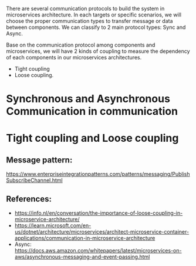 There are several communication protocols to build the system in microservices architecture. In each targets or specific scenarios, we will choose the proper communication types to transfer message or data between components.
We can classify to 2 main protocol types: Sync and Async.

Base on the communication protocol among components and microservices, we will have 2 kinds of coupling to measure the dependency of each components in our microservices architectures.
- Tight coupling
- Loose coupling.

# Synchronous and Asynchronous Communication in communication
# Tight coupling and Loose coupling



## Message pattern:
https://www.enterpriseintegrationpatterns.com/patterns/messaging/PublishSubscribeChannel.html

## References:
- https://info.nl/en/conversation/the-importance-of-loose-coupling-in-microservice-architecture/
- https://learn.microsoft.com/en-us/dotnet/architecture/microservices/architect-microservice-container-applications/communication-in-microservice-architecture
- Async: https://docs.aws.amazon.com/whitepapers/latest/microservices-on-aws/asynchronous-messaging-and-event-passing.html